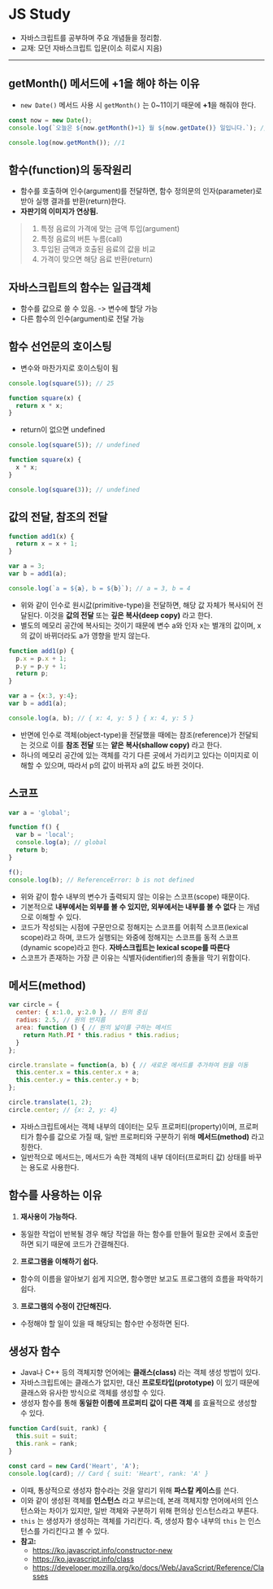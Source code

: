 # JS Study
- 자바스크립트를 공부하며 주요 개념들을 정리함.
- 교재: 모던 자바스크립트 입문(이소 히로시 지음)

***

## getMonth() 메서드에 +1을 해야 하는 이유
- `new Date()` 메서드 사용 시 `getMonth()` 는 0~11이기 때문에 **+1**을 해줘야 한다.
```javascript
const now = new Date();
console.log(`오늘은 ${now.getMonth()+1} 월 ${now.getDate()} 일입니다.`); //오늘은 2 월 19 일입니다.

console.log(now.getMonth()); //1
```

## 함수(function)의 동작원리
- 함수를 호출하며 인수(argument)를 전달하면, 함수 정의문의 인자(parameter)로 받아 실행 결과를 반환(return)한다.
- **자판기의 이미지가 연상됨.**
> 1. 특정 음료의 가격에 맞는 금액 투입(argument)
> 2. 특정 음료의 버튼 누름(call)
> 3. 투입된 금액과 호출된 음료의 값을 비교
> 4. 가격이 맞으면 해당 음료 반환(return)

## 자바스크립트의 함수는 일급객체
- 함수를 값으로 쓸 수 있음. -> 변수에 할당 가능
- 다른 함수의 인수(argument)로 전달 가능

## 함수 선언문의 호이스팅
- 변수와 마찬가지로 호이스팅이 됨
```javascript
console.log(square(5)); // 25

function square(x) {
  return x * x;
}
```
- return이 없으면 undefined
```javascript
console.log(square(5)); // undefined

function square(x) {
  x * x;
}

console.log(square(3)); // undefined
```

## 값의 전달, 참조의 전달
```javascript
function add1(x) {
  return x = x + 1;
}

var a = 3;
var b = add1(a);

console.log(`a = ${a}, b = ${b}`); // a = 3, b = 4
```
- 위와 같이 인수로 원시값(primitive-type)을 전달하면, 해당 값 자체가 복사되어 전달된다. 이것을 **값의 전달** 또는 **깊은 복사(deep copy)** 라고 한다.
- 별도의 메모리 공간에 복사되는 것이기 때문에 변수 a와 인자 x는 별개의 값이며, x의 값이 바뀌더라도 a가 영향을 받지 않는다.

```javascript
function add1(p) {
  p.x = p.x + 1;
  p.y = p.y + 1;
  return p;
}

var a = {x:3, y:4};
var b = add1(a);

console.log(a, b); // { x: 4, y: 5 } { x: 4, y: 5 }
```
- 반면에 인수로 객체(object-type)을 전달했을 때에는 참조(reference)가 전달되는 것으로 이를 **참조 전달** 또는 **얕은 복사(shallow copy)** 라고 한다.
- 하나의 메모리 공간에 있는 객체를 각기 다른 곳에서 가리키고 있다는 이미지로 이해할 수 있으며, 따라서 p의 값이 바뀌자 a의 값도 바뀐 것이다.

## 스코프
```javascript
var a = 'global';

function f() {
  var b = 'local';
  console.log(a); // global
  return b;
}

f();
console.log(b); // ReferenceError: b is not defined
```
- 위와 같이 함수 내부의 변수가 출력되지 않는 이유는 스코프(scope) 때문이다.
- 기본적으로 **내부에서는 외부를 볼 수 있지만, 외부에서는 내부를 볼 수 없다** 는 개념으로 이해할 수 있다.
- 코드가 작성되는 시점에 구문만으로 정해지는 스코프를 어휘적 스코프(lexical scope)라고 하며, 코드가 실행되는 와중에 정해지는 스코프를 동적 스코프(dynamic scope)라고 한다. **자바스크립트는 lexical scope를 따른다**
- 스코프가 존재하는 가장 큰 이유는 식별자(identifier)의 충돌을 막기 위함이다.

## 메서드(method)
```javascript
var circle = {
  center: { x:1.0, y:2.0 }, // 원의 중심
  radius: 2.5, // 원의 반지름
  area: function () { // 원의 넓이를 구하는 메서드
    return Math.PI * this.radius * this.radius;
  }
};

circle.translate = function(a, b) { // 새로운 메서드를 추가하여 원을 이동
  this.center.x = this.center.x + a;
  this.center.y = this.center.y + b;
};

circle.translate(1, 2);
circle.center; // {x: 2, y: 4}
```
- 자바스크립트에서는 객체 내부의 데이터는 모두 프로퍼티(property)이며, 프로퍼티가 함수를 값으로 가질 때, 일반 프로퍼티와 구분하기 위해 **메서드(method)** 라고 칭한다.
- 일반적으로 메서드는, 메서드가 속한 객체의 내부 데이터(프로퍼티 값) 상태를 바꾸는 용도로 사용한다.

## 함수를 사용하는 이유
1. **재사용이 가능하다.**
  - 동일한 작업이 반복될 경우 해당 작업을 하는 함수를 만들어 필요한 곳에서 호출만 하면 되기 때문에 코드가 간결해진다.

2. **프로그램을 이해하기 쉽다.**
  - 함수의 이름을 알아보기 쉽게 지으면, 함수명만 보고도 프로그램의 흐름을 파악하기 쉽다.

3. **프로그램의 수정이 간단해진다.**
  - 수정해야 할 일이 있을 때 해당되는 함수만 수정하면 된다.

## 생성자 함수
- Java나 C++ 등의 객체지향 언어에는 **클래스(class)** 라는 객체 생성 방법이 있다.
- 자바스크립트에는 클래스가 없지만, 대신 **프로토타입(prototype)** 이 있기 때문에 클래스와 유사한 방식으로 객체를 생성할 수 있다.
- 생성자 함수를 통해 **동일한 이름에 프로퍼티 값이 다른 객체** 를 효율적으로 생성할 수 있다.

```javascript
function Card(suit, rank) {
  this.suit = suit;
  this.rank = rank;
}

const card = new Card('Heart', 'A');
console.log(card); // Card { suit: 'Heart', rank: 'A' }
```

- 이때, 통상적으로 생성자 함수라는 것을 알리기 위해 **파스칼 케이스**를 쓴다.
- 이와 같이 생성된 객체를 **인스턴스** 라고 부르는데, 본래 객체지향 언어에서의 인스턴스와는 차이가 있지만, 일반 객체와 구분하기 위해 편의상 인스턴스라고 부른다.
- `this` 는 생성자가 생성하는 객체를 가리킨다. 즉, 생성자 함수 내부의 `this` 는 인스턴스를 가리킨다고 볼 수 있다.
- **참고:** 
  - https://ko.javascript.info/constructor-new
  - https://ko.javascript.info/class
  - https://developer.mozilla.org/ko/docs/Web/JavaScript/Reference/Classes